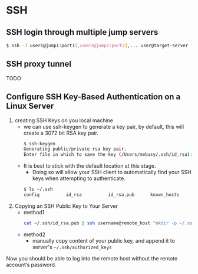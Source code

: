 
# SSH

## SSH login through multiple jump servers

```bash
$ ssh -J user1@jump1:port1[,user2@jump2:port2],... user@target-server [-p port]
```

## SSH proxy tunnel

TODO


## Configure SSH Key-Based Authentication on a Linux Server

1. creating SSH Keys on you local machine
    - we can use ssh-keygen to generate a key pair, by default, this will create a 3072 bit RSA key pair.
        ```bash
        $ ssh-keygen
        Generating public/private rsa key pair.
        Enter file in which to save the key (/Users/mebusy/.ssh/id_rsa): 
        ```
    - It is best to stick with the default location at this stage. 
        - Doing so will allow your SSH client to automatically find your SSH keys when attempting to authenticate.
        ```bash
        $ ls ~/.ssh
        config          id_rsa          id_rsa.pub      known_hosts     known_hosts.old
        ```
2. Copying an SSH Public Key to Your Server
    - method1
        ```bash
        cat ~/.ssh/id_rsa.pub | ssh username@remote_host "mkdir -p ~/.ssh && cat >> ~/.ssh/authorized_keys"
        ```
    - method2
        - manually copy content of your public key, and append it to server's `~/.ssh/authorized_keys`


Now you should be able to log into the remote host without the remote account’s password.




